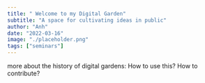 ```yaml
---
title: " Welcome to my Digital Garden"
subtitle: "A space for cultivating ideas in public"
author: "Anh"
date: "2022-03-16"
image: "./placeholder.png"
tags: ["seminars"]
---
```


more about the history of digital gardens:
How to use this?
How to contribute?
